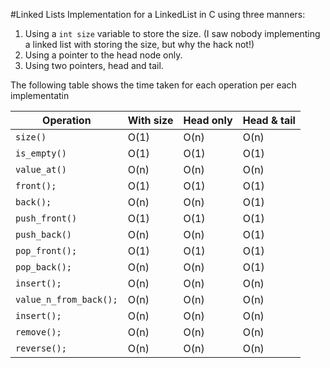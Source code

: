 #Linked Lists
Implementation for a LinkedList in C using three manners:

1. Using a `int size` variable to store the size. (I saw nobody implementing a linked list with storing the size, but why the hack not!)
2. Using a pointer to the head node only.
3. Using two pointers, head and tail. 

The following table shows the time taken for each operation per each implementatin

| Operation| With size| Head only| Head & tail |
| -------------|------------|-------|------|
| `size()`|O(1)|O(n)| O(n)|
| `is_empty()`|O(1)| O(1)| O(1)|
| `value_at()`|O(n)| O(n)| O(n)|
| `front();`|O(1)| O(1)| O(1)|
| `back();`|O(n)| O(n)| O(1)|
| `push_front()`|O(1) | O(1)| O(1)|
| `push_back()`|O(n)| O(n)| O(1)|
| `pop_front();`|O(1)| O(1)| O(1)|
| `pop_back();`|O(n)| O(n)| O(1)|
| `insert();`|O(n)| O(n)| O(n)|
| `value_n_from_back();`| O(n)| O(n)| O(n)|
| `insert();`|O(n)| O(n)| O(n)|
| `remove();`|O(n)| O(n)| O(n)|
| `reverse();`|O(n)| O(n)| O(n)|